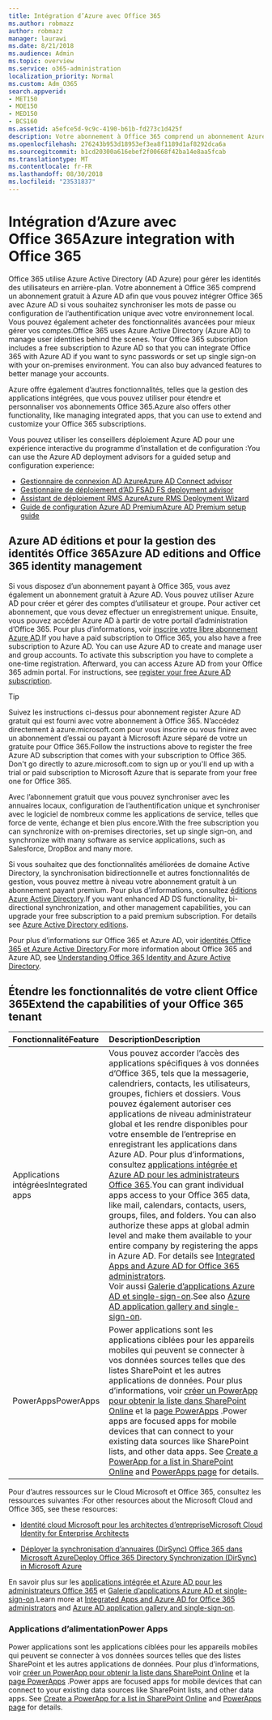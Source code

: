 ```yaml
---
title: Intégration d’Azure avec Office 365
ms.author: robmazz
author: robmazz
manager: laurawi
ms.date: 8/21/2018
ms.audience: Admin
ms.topic: overview
ms.service: o365-administration
localization_priority: Normal
ms.custom: Adm_O365
search.appverid:
- MET150
- MOE150
- MED150
- BCS160
ms.assetid: a5efce5d-9c9c-4190-b61b-fd273c1d425f
description: Votre abonnement à Office 365 comprend un abonnement Azure AD. Intégrer Office 365 avec Azure AD si vous souhaitez que la synchronisation de mot de passe ou authentification unique avec votre environnement local.
ms.openlocfilehash: 276243b953d18953ef3ea8f1189d1af8292dca6a
ms.sourcegitcommit: b1cd20300a616ebef2f00668f42ba14e8aa5fcab
ms.translationtype: MT
ms.contentlocale: fr-FR
ms.lasthandoff: 08/30/2018
ms.locfileid: "23531837"
---
```

# <a name="azure-integration-with-office-365"></a><span data-ttu-id="a2009-104">Intégration d’Azure avec Office 365</span><span class="sxs-lookup"><span data-stu-id="a2009-104">Azure integration with Office 365</span></span>

<span data-ttu-id="a2009-p102">Office 365 utilise Azure Active Directory (AD Azure) pour gérer les identités des utilisateurs en arrière-plan. Votre abonnement à Office 365 comprend un abonnement gratuit à Azure AD afin que vous pouvez intégrer Office 365 avec Azure AD si vous souhaitez synchroniser les mots de passe ou configuration de l’authentification unique avec votre environnement local. Vous pouvez également acheter des fonctionnalités avancées pour mieux gérer vos comptes.</span><span class="sxs-lookup"><span data-stu-id="a2009-p102">Office 365 uses Azure Active Directory (Azure AD) to manage user identities behind the scenes. Your Office 365 subscription includes a free subscription to Azure AD so that you can integrate Office 365 with Azure AD if you want to sync passwords or set up single sign-on with your on-premises environment. You can also buy advanced features to better manage your accounts.</span></span>
  
<span data-ttu-id="a2009-108">Azure offre également d’autres fonctionnalités, telles que la gestion des applications intégrées, que vous pouvez utiliser pour étendre et personnaliser vos abonnements Office 365.</span><span class="sxs-lookup"><span data-stu-id="a2009-108">Azure also offers other functionality, like managing integrated apps, that you can use to extend and customize your Office 365 subscriptions.</span></span>
  
<span data-ttu-id="a2009-109">Vous pouvez utiliser les conseillers déploiement Azure AD pour une expérience interactive du programme d’installation et de configuration :</span><span class="sxs-lookup"><span data-stu-id="a2009-109">You can use the Azure AD deployment advisors for a guided setup and configuration experience:</span></span>
 - [<span data-ttu-id="a2009-110">Gestionnaire de connexion AD Azure</span><span class="sxs-lookup"><span data-stu-id="a2009-110">Azure AD Connect advisor</span></span>](https://aka.ms/aadconnectpwsync)
 - [<span data-ttu-id="a2009-111">Gestionnaire de déploiement d’AD FS</span><span class="sxs-lookup"><span data-stu-id="a2009-111">AD FS deployment advisor</span></span>](https://aka.ms/adfsguidance)
 - [<span data-ttu-id="a2009-112">Assistant de déploiement RMS Azure</span><span class="sxs-lookup"><span data-stu-id="a2009-112">Azure RMS Deployment Wizard</span></span>](https://aka.ms/azuremsguidance)
 - [<span data-ttu-id="a2009-113">Guide de configuration Azure AD Premium</span><span class="sxs-lookup"><span data-stu-id="a2009-113">Azure AD Premium setup guide</span></span>](https://aka.ms/aadpguidance)
  
## <a name="azure-ad-editions-and-office-365-identity-management"></a><span data-ttu-id="a2009-114">Azure AD éditions et pour la gestion des identités Office 365</span><span class="sxs-lookup"><span data-stu-id="a2009-114">Azure AD editions and Office 365 identity management</span></span>

<span data-ttu-id="a2009-p103">Si vous disposez d’un abonnement payant à Office 365, vous avez également un abonnement gratuit à Azure AD. Vous pouvez utiliser Azure AD pour créer et gérer des comptes d’utilisateur et groupe. Pour activer cet abonnement, que vous devez effectuer un enregistrement unique. Ensuite, vous pouvez accéder Azure AD à partir de votre portail d’administration d’Office 365. Pour plus d’informations, voir [inscrire votre libre abonnement Azure AD](https://go.microsoft.com/fwlink/p/?LinkId=617127).</span><span class="sxs-lookup"><span data-stu-id="a2009-p103">If you have a paid subscription to Office 365, you also have a free subscription to Azure AD. You can use Azure AD to create and manage user and group accounts. To activate this subscription you have to complete a one-time registration. Afterward, you can access Azure AD from your Office 365 admin portal. For instructions, see [register your free Azure AD subscription](https://go.microsoft.com/fwlink/p/?LinkId=617127).</span></span> 
  
> [!TIP]
> <span data-ttu-id="a2009-p104">Suivez les instructions ci-dessus pour abonnement register Azure AD gratuit qui est fourni avec votre abonnement à Office 365. N’accédez directement à azure.microsoft.com pour vous inscrire ou vous finirez avec un abonnement d’essai ou payant à Microsoft Azure séparé de votre un gratuite pour Office 365.</span><span class="sxs-lookup"><span data-stu-id="a2009-p104">Follow the instructions above to register the free Azure AD subscription that comes with your subscription to Office 365. Don't go directly to azure.microsoft.com to sign up or you'll end up with a trial or paid subscription to Microsoft Azure that is separate from your free one for Office 365.</span></span> 
  
<span data-ttu-id="a2009-122">Avec l’abonnement gratuit que vous pouvez synchroniser avec les annuaires locaux, configuration de l’authentification unique et synchroniser avec le logiciel de nombreux comme les applications de service, telles que force de vente, échange et bien plus encore.</span><span class="sxs-lookup"><span data-stu-id="a2009-122">With the free subscription you can synchronize with on-premises directories, set up single sign-on, and synchronize with many software as service applications, such as Salesforce, DropBox and many more.</span></span>
  
<span data-ttu-id="a2009-p105">Si vous souhaitez que des fonctionnalités améliorées de domaine Active Directory, la synchronisation bidirectionnelle et autres fonctionnalités de gestion, vous pouvez mettre à niveau votre abonnement gratuit à un abonnement payant premium. Pour plus d’informations, consultez [éditions Azure Active Directory](https://docs.microsoft.com/azure/active-directory/fundamentals/active-directory-whatis).</span><span class="sxs-lookup"><span data-stu-id="a2009-p105">If you want enhanced AD DS functionality, bi-directional synchronization, and other management capabilities, you can upgrade your free subscription to a paid premium subscription. For details see [Azure Active Directory editions](https://docs.microsoft.com/azure/active-directory/fundamentals/active-directory-whatis).</span></span>
  
<span data-ttu-id="a2009-125">Pour plus d’informations sur Office 365 et Azure AD, voir [identités Office 365 et Azure Active Directory](https://support.office.com/article/06a189e7-5ec6-4af2-94bf-a22ea225a7a9).</span><span class="sxs-lookup"><span data-stu-id="a2009-125">For more information about Office 365 and Azure AD, see [Understanding Office 365 Identity and Azure Active Directory](https://support.office.com/article/06a189e7-5ec6-4af2-94bf-a22ea225a7a9).</span></span>
  
## <a name="extend-the-capabilities-of-your-office-365-tenant"></a><span data-ttu-id="a2009-126">Étendre les fonctionnalités de votre client Office 365</span><span class="sxs-lookup"><span data-stu-id="a2009-126">Extend the capabilities of your Office 365 tenant</span></span>

|<span data-ttu-id="a2009-127">**Fonctionnalité**</span><span class="sxs-lookup"><span data-stu-id="a2009-127">**Feature**</span></span>|<span data-ttu-id="a2009-128">**Description**</span><span class="sxs-lookup"><span data-stu-id="a2009-128">**Description**</span></span>|
|:-----|:-----|
|<span data-ttu-id="a2009-129">Applications intégrées</span><span class="sxs-lookup"><span data-stu-id="a2009-129">Integrated apps</span></span>  <br/> |<span data-ttu-id="a2009-p106">Vous pouvez accorder l’accès des applications spécifiques à vos données d’Office 365, tels que la messagerie, calendriers, contacts, les utilisateurs, groupes, fichiers et dossiers. Vous pouvez également autoriser ces applications de niveau administrateur global et les rendre disponibles pour votre ensemble de l’entreprise en enregistrant les applications dans Azure AD. Pour plus d’informations, consultez [applications intégrée et Azure AD pour les administrateurs Office 365](https://support.office.com/article/cb2250e3-451e-416f-bf4e-363549652c2a).</span><span class="sxs-lookup"><span data-stu-id="a2009-p106">You can grant individual apps access to your Office 365 data, like mail, calendars, contacts, users, groups, files, and folders. You can also authorize these apps at global admin level and make them available to your entire company by registering the apps in Azure AD. For details see [Integrated Apps and Azure AD for Office 365 administrators](https://support.office.com/article/cb2250e3-451e-416f-bf4e-363549652c2a).  </span></span><br/> <span data-ttu-id="a2009-133">Voir aussi [Galerie d’applications Azure AD et single-sign-on](https://go.microsoft.com/fwlink/p/?LinkId=698604).</span><span class="sxs-lookup"><span data-stu-id="a2009-133">See also [Azure AD application gallery and single-sign-on](https://go.microsoft.com/fwlink/p/?LinkId=698604).</span></span>  <br/> |
|<span data-ttu-id="a2009-134">PowerApps</span><span class="sxs-lookup"><span data-stu-id="a2009-134">PowerApps</span></span>  <br/> | <span data-ttu-id="a2009-p107">Power applications sont les applications ciblées pour les appareils mobiles qui peuvent se connecter à vos données sources telles que des listes SharePoint et les autres applications de données. Pour plus d’informations, voir [créer un PowerApp pour obtenir la liste dans SharePoint Online](https://support.office.com/article/9338b2d2-67ac-4b81-8e67-97da27e5e9ab) et la [page PowerApps](https://powerapps.microsoft.com/) .</span><span class="sxs-lookup"><span data-stu-id="a2009-p107">Power apps are focused apps for mobile devices that can connect to your existing data sources like SharePoint lists, and other data apps. See [Create a PowerApp for a list in SharePoint Online](https://support.office.com/article/9338b2d2-67ac-4b81-8e67-97da27e5e9ab) and [PowerApps page](https://powerapps.microsoft.com/) for details.  </span></span><br/> |
   
<span data-ttu-id="a2009-137">Pour d’autres ressources sur le Cloud Microsoft et Office 365, consultez les ressources suivantes :</span><span class="sxs-lookup"><span data-stu-id="a2009-137">For other resources about the Microsoft Cloud and Office 365, see these resources:</span></span>
  
- [<span data-ttu-id="a2009-138">Identité cloud Microsoft pour les architectes d’entreprise</span><span class="sxs-lookup"><span data-stu-id="a2009-138">Microsoft Cloud Identity for Enterprise Architects</span></span>](https://go.microsoft.com/fwlink/p/?LinkId=828642)
    
- [<span data-ttu-id="a2009-139">Déployer la synchronisation d’annuaires (DirSync) Office 365 dans Microsoft Azure</span><span class="sxs-lookup"><span data-stu-id="a2009-139">Deploy Office 365 Directory Synchronization (DirSync) in Microsoft Azure</span></span>](https://go.microsoft.com/fwlink/p/?LinkId=517887)
    

<span data-ttu-id="a2009-140">En savoir plus sur les [applications intégrée et Azure AD pour les administrateurs Office 365](integrated-apps-and-azure-ads.md) et [Galerie d’applications Azure AD et single-sign-on](https://docs.microsoft.com/azure/active-directory/manage-apps/what-is-single-sign-on).</span><span class="sxs-lookup"><span data-stu-id="a2009-140">Learn more at [Integrated Apps and Azure AD for Office 365 administrators](integrated-apps-and-azure-ads.md) and [Azure AD application gallery and single-sign-on](https://docs.microsoft.com/azure/active-directory/manage-apps/what-is-single-sign-on).</span></span>

### <a name="power-apps"></a><span data-ttu-id="a2009-141">Applications d’alimentation</span><span class="sxs-lookup"><span data-stu-id="a2009-141">Power Apps</span></span>
<span data-ttu-id="a2009-p108">Power applications sont les applications ciblées pour les appareils mobiles qui peuvent se connecter à vos données sources telles que des listes SharePoint et les autres applications de données. Pour plus d’informations, voir [créer un PowerApp pour obtenir la liste dans SharePoint Online](https://support.office.com/article/9338b2d2-67ac-4b81-8e67-97da27e5e9ab) et la [page PowerApps](https://powerapps.microsoft.com/) .</span><span class="sxs-lookup"><span data-stu-id="a2009-p108">Power apps are focused apps for mobile devices that can connect to your existing data sources like SharePoint lists, and other data apps. See [Create a PowerApp for a list in SharePoint Online](https://support.office.com/article/9338b2d2-67ac-4b81-8e67-97da27e5e9ab) and [PowerApps page](https://powerapps.microsoft.com/) for details.</span></span>